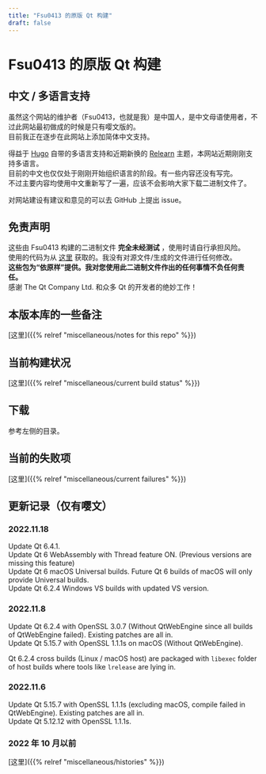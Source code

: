 ```yaml
---
title: "Fsu0413 的原版 Qt 构建"
draft: false
---
```


# Fsu0413 的原版 Qt 构建

## 中文 / 多语言支持

虽然这个网站的维护者（Fsu0413，也就是我）是中国人，是中文母语使用者，不过此网站最初做成的时候是只有嘤文版的。  
目前我正在逐步在此网站上添加简体中文支持。

得益于 [Hugo](https://gohugo.io/) 自带的多语言支持和近期新换的 [Relearn](https://mcshelby.github.io/hugo-theme-relearn/) 主题，本网站近期刚刚支持多语言。  
目前的中文也仅仅处于刚刚开始组织语言的阶段。有一些内容还没有写完。  
不过主要内容均使用中文重新写了一遍，应该不会影响大家下载二进制文件了。

对网站建设有建议和意见的可以去 GitHub 上提出 issue。

## 免责声明

这些由 Fsu0413 构建的二进制文件 __完全未经测试__ ，使用时请自行承担风险。  
使用的代码为从 [这里](http://download.qt.io) 获取的。我没有对源文件/生成的文件进行任何修改。  
__这些包为“依原样”提供。我对您使用此二进制文件作出的任何事情不负任何责任。__  
感谢 The Qt Company Ltd. 和众多 Qt 的开发者的绝妙工作！

## 本版本库的一些备注

[这里]({{% relref "miscellaneous/notes for this repo" %}})

## 当前构建状况

[这里]({{% relref "miscellaneous/current build status" %}})

## 下载

参考左侧的目录。

## 当前的失败项

[这里]({{% relref "miscellaneous/current failures" %}})

## 更新记录（仅有嘤文）

### 2022.11.18
Update Qt 6.4.1.  
Update Qt 6 WebAssembly with Thread feature ON. (Previous versions are missing this feature)   
Update Qt 6 macOS Universal builds. Future Qt 6 builds of macOS will only provide Universal builds.  
Update Qt 6.2.4 Windows VS builds with updated VS version.

### 2022.11.8
Update Qt 6.2.4 with OpenSSL 3.0.7 (Without QtWebEngine since all builds of QtWebEngine failed). Existing patches are all in.  
Update Qt 5.15.7 with OpenSSL 1.1.1s on macOS (Without QtWebEngine).

Qt 6.2.4 cross builds (Linux / macOS host) are packaged with `libexec` folder of host builds where tools like `lrelease` are lying in.

### 2022.11.6
Update Qt 5.15.7 with OpenSSL 1.1.1s (excluding macOS, compile failed in QtWebEngine). Existing patches are all in.   
Update Qt 5.12.12 with OpenSSL 1.1.1s.

### 2022 年 10 月以前

[这里]({{% relref "miscellaneous/histories" %}})
